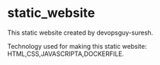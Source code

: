 # static_website
This static website created by devopsguy-suresh.

Technology used for making this static website: HTML,CSS,JAVASCRIPTA,DOCKERFILE.
